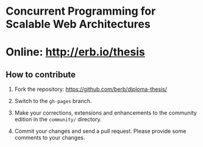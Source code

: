 # Concurrent Programming for Scalable Web Architectures

# Online: http://erb.io/thesis

## How to contribute

1. Fork the repository: https://github.com/berb/diploma-thesis/

2. Switch to the `gh-pages` branch.

3. Make your corrections, extensions and enhancements to the community edition in the `community/` directory.

4. Commit your changes and send a pull request. Please provide some comments to your changes. 

